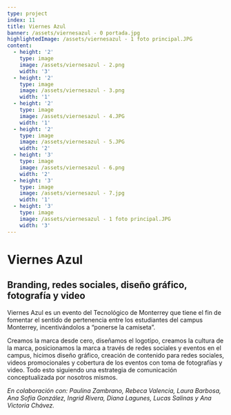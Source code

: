 ```yaml
---
type: project
index: 11
title: Viernes Azul
banner: /assets/viernesazul - 0 portada.jpg
highlightedImage: /assets/viernesazul - 1 foto principal.JPG
content:
  - height: '2'
    type: image
    image: /assets/viernesazul - 2.png
    width: '3'
  - height: '2'
    type: image
    image: /assets/viernesazul - 3.png
    width: '1'
  - height: '2'
    type: image
    image: /assets/viernesazul - 4.JPG
    width: '1'
  - height: '2'
    type: image
    image: /assets/viernesazul - 5.JPG
    width: '2'
  - height: '3'
    type: image
    image: /assets/viernesazul - 6.png
    width: '2'
  - height: '3'
    type: image
    image: /assets/viernesazul - 7.jpg
    width: '1'
  - height: '3'
    type: image
    image: /assets/viernesazul - 1 foto principal.JPG
    width: '3'
---
```

# Viernes Azul

## Branding, redes sociales, diseño gráfico, fotografía y video

Viernes Azul es un evento del Tecnológico de Monterrey que tiene el fin de fomentar el sentido de pertenencia entre los estudiantes del campus Monterrey, incentivándolos a “ponerse la camiseta”.

Creamos la marca desde cero, diseñamos el logotipo, creamos la cultura de la marca, posicionamos la marca a través de redes sociales y eventos en el campus, hicimos diseño gráfico, creación de contenido para redes sociales, videos promocionales y cobertura de los eventos con toma de fotografías y video. Todo esto siguiendo una estrategia de comunicación conceptualizada por nosotros mismos. 

_En colaboración con: Paulina Zambrano, Rebeca Valencia, Laura Barbosa, Ana Sofía González, Ingrid Rivera, Diana Lagunes, Lucas Salinas y Ana Victoria Chávez._
